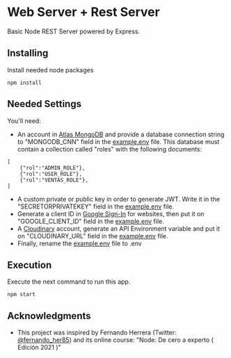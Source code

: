 # Web Server + Rest Server
Basic Node REST Server powered by Express.

## Installing

Install needed node packages

```
npm install
```
## Needed Settings

You'll need:
* An account in [Atlas MongoDB](https://www.mongodb.com/cloud/atlas) and provide a database connection string to "MONGODB_CNN" field in the [example.env](example.env) file. This database must contain a collection called "roles" with the following documents:
```
[
    {"rol":"ADMIN_ROLE"},
    {"rol":"USER_ROLE"},
    {"rol":"VENTAS_ROLE"},
]
```
* A custom private or public key in order to generate JWT. Write it in the "SECRETORPRIVATEKEY" field in the [example.env](example.env) file.
* Generate a client ID in [Google Sign-In](https://developers.google.com/identity/sign-in/web/sign-in) for websites, then put it on "GOOGLE_CLIENT_ID" field in the [example.env](example.env) file.
* A [Cloudinary](https://cloudinary.com/) account, generate an API Environment variable and put it on "CLOUDINARY_URL" field in the [example.env](example.env) file.
* Finally, rename the [example.env](example.env) file to .env

## Execution

Execute the next command to run this app.

```
npm start
```

## Acknowledgments
* This project was inspired by Fernando Herrera (Twitter: [@fernando_her85](https://twitter.com/fernando_her85)) and its online course: "Node: De cero a experto ( Edición 2021 )"